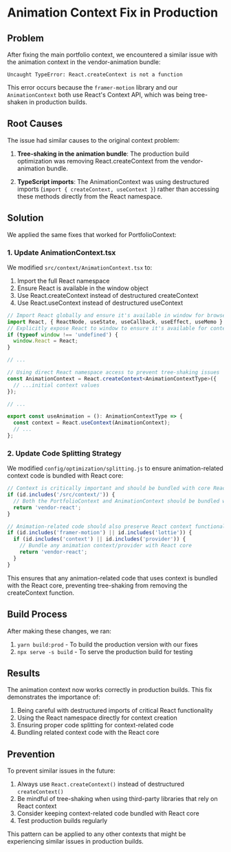 # Animation Context Fix in Production

## Problem

After fixing the main portfolio context, we encountered a similar issue with the animation context in the vendor-animation bundle:

```
Uncaught TypeError: React.createContext is not a function
```

This error occurs because the `framer-motion` library and our `AnimationContext` both use React's Context API, which was being tree-shaken in production builds.

## Root Causes

The issue had similar causes to the original context problem:

1. **Tree-shaking in the animation bundle**: The production build optimization was removing React.createContext from the vendor-animation bundle.

2. **TypeScript imports**: The AnimationContext was using destructured imports (`import { createContext, useContext }`) rather than accessing these methods directly from the React namespace.

## Solution

We applied the same fixes that worked for PortfolioContext:

### 1. Update AnimationContext.tsx

We modified `src/context/AnimationContext.tsx` to:

1. Import the full React namespace
2. Ensure React is available in the window object
3. Use React.createContext instead of destructured createContext
4. Use React.useContext instead of destructured useContext

```typescript
// Import React globally and ensure it's available in window for browser compatibility
import React, { ReactNode, useState, useCallback, useEffect, useMemo } from 'react';
// Explicitly expose React to window to ensure it's available for context
if (typeof window !== 'undefined') {
  window.React = React;
}

// ...

// Using direct React namespace access to prevent tree-shaking issues
const AnimationContext = React.createContext<AnimationContextType>({
  // ...initial context values
});

// ...

export const useAnimation = (): AnimationContextType => {
  const context = React.useContext(AnimationContext);
  // ...
};
```

### 2. Update Code Splitting Strategy

We modified `config/optimization/splitting.js` to ensure animation-related context code is bundled with React core:

```javascript
// Context is critically important and should be bundled with core React
if (id.includes('/src/context/')) {
  // Both the PortfolioContext and AnimationContext should be bundled with React core
  return 'vendor-react';
}

// Animation-related code should also preserve React context functionality
if (id.includes('framer-motion') || id.includes('lottie')) {
  if (id.includes('context') || id.includes('provider')) {
    // Bundle any animation context/provider with React core
    return 'vendor-react';
  }
}
```

This ensures that any animation-related code that uses context is bundled with the React core, preventing tree-shaking from removing the createContext function.

## Build Process

After making these changes, we ran:

1. `yarn build:prod` - To build the production version with our fixes
2. `npx serve -s build` - To serve the production build for testing

## Results

The animation context now works correctly in production builds. This fix demonstrates the importance of:

1. Being careful with destructured imports of critical React functionality
2. Using the React namespace directly for context creation
3. Ensuring proper code splitting for context-related code
4. Bundling related context code with the React core

## Prevention

To prevent similar issues in the future:

1. Always use `React.createContext()` instead of destructured `createContext()`
2. Be mindful of tree-shaking when using third-party libraries that rely on React context
3. Consider keeping context-related code bundled with React core
4. Test production builds regularly

This pattern can be applied to any other contexts that might be experiencing similar issues in production builds.
